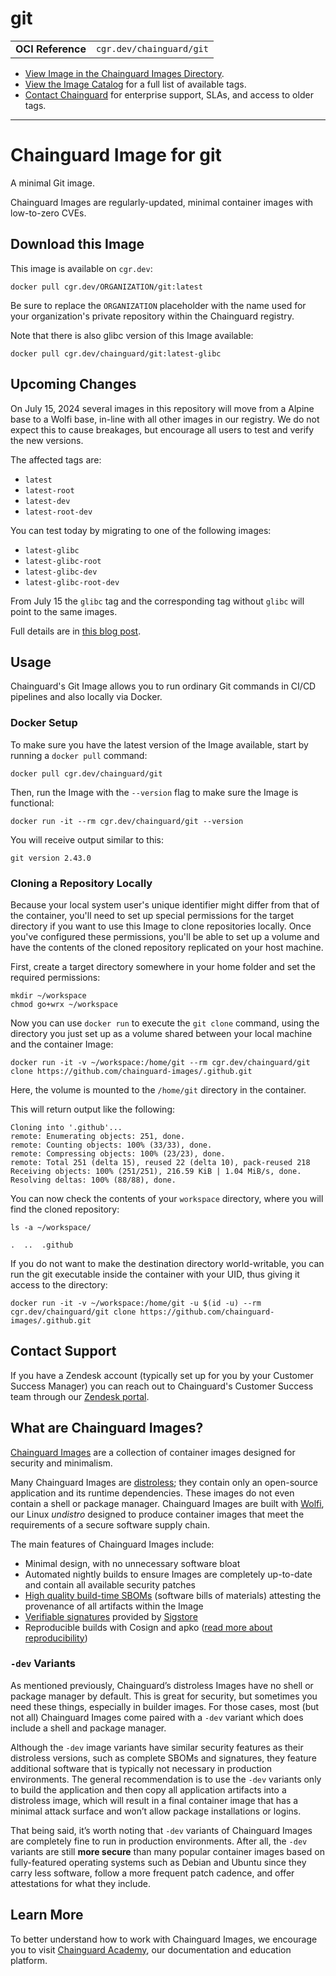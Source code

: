 <!--monopod:start-->
# git
| | |
| - | - |
| **OCI Reference** | `cgr.dev/chainguard/git` |


* [View Image in the Chainguard Images Directory](https://images.chainguard.dev/directory/image/git/overview).
* [View the Image Catalog](https://console.chainguard.dev/images/catalog) for a full list of available tags.
* [Contact Chainguard](https://www.chainguard.dev/chainguard-images) for enterprise support, SLAs, and access to older tags.

---
<!--monopod:end-->

<!--overview:start-->
# Chainguard Image for git

A minimal Git image.

Chainguard Images are regularly-updated, minimal container images with low-to-zero CVEs.
<!--overview:end-->

<!--getting:start-->
## Download this Image
This image is available on `cgr.dev`:

```
docker pull cgr.dev/ORGANIZATION/git:latest
```

Be sure to replace the `ORGANIZATION` placeholder with the name used for your organization's private repository within the Chainguard registry.
<!--getting:end-->

<!--body:start-->
Note that there is also glibc version of this Image available:

```
docker pull cgr.dev/chainguard/git:latest-glibc
```

## Upcoming Changes

On July 15, 2024 several images in this repository will move from a Alpine base to a Wolfi base,
in-line with all other images in our registry. We do not expect this to cause breakages, but
encourage all users to test and verify the new versions.

The affected tags are:

 - `latest`
 - `latest-root`
 - `latest-dev`
 - `latest-root-dev`

You can test today by migrating to one of the following images:

 - `latest-glibc`
 - `latest-glibc-root`
 - `latest-glibc-dev`
 - `latest-glibc-root-dev`

From July 15 the `glibc` tag and the corresponding tag without `glibc` will point to the same
images.

Full details are in [this blog post](https://www.chainguard.dev/unchained/changes-to-static-git-and-busybox-developer-images).

## Usage

Chainguard's Git Image allows you to run ordinary Git commands in CI/CD pipelines and also locally via Docker.

### Docker Setup

To make sure you have the latest version of the Image available, start by running a `docker pull` command:

```shell
docker pull cgr.dev/chainguard/git
```

Then, run the Image with the `--version` flag to make sure the Image is functional:

```shell
docker run -it --rm cgr.dev/chainguard/git --version
```

You will receive output similar to this:

```
git version 2.43.0
```

### Cloning a Repository Locally

Because your local system user's unique identifier might differ from that of the container, you'll need to set up special permissions for the target directory if you want to use this Image to clone repositories locally. Once you've configured these permissions, you'll be able to set up a volume and have the contents of the cloned repository replicated on your host machine.

First, create a target directory somewhere in your home folder and set the required permissions:

```shell
mkdir ~/workspace
chmod go+wrx ~/workspace
```

Now you can use `docker run` to execute the `git clone` command, using the directory you just set up as a volume shared between your local machine and the container Image:

```shell
docker run -it -v ~/workspace:/home/git --rm cgr.dev/chainguard/git clone https://github.com/chainguard-images/.github.git
```

Here, the volume is mounted to the `/home/git` directory in the container.

This will return output like the following:

```
Cloning into '.github'...
remote: Enumerating objects: 251, done.
remote: Counting objects: 100% (33/33), done.
remote: Compressing objects: 100% (23/23), done.
remote: Total 251 (delta 15), reused 22 (delta 10), pack-reused 218
Receiving objects: 100% (251/251), 216.59 KiB | 1.04 MiB/s, done.
Resolving deltas: 100% (88/88), done.
```

You can now check the contents of your `workspace` directory, where you will find the cloned repository:

```shell
ls -a ~/workspace/
```
```
.  ..  .github
```

If you do not want to make the destination directory world-writable, you can run the git executable inside the container with your UID, thus giving it access to the directory:

```shell
docker run -it -v ~/workspace:/home/git -u $(id -u) --rm cgr.dev/chainguard/git clone https://github.com/chainguard-images/.github.git
```

<!--body:end-->

## Contact Support

If you have a Zendesk account (typically set up for you by your Customer Success Manager) you can reach out to Chainguard's Customer Success team through our [Zendesk portal](https://support.chainguard.dev/hc/en-us).

## What are Chainguard Images?

[Chainguard Images](https://www.chainguard.dev/chainguard-images?utm_source=readmes) are a collection of container images designed for security and minimalism.

Many Chainguard Images are [distroless](https://edu.chainguard.dev/chainguard/chainguard-images/getting-started-distroless/); they contain only an open-source application and its runtime dependencies. These images do not even contain a shell or package manager. Chainguard Images are built with [Wolfi](https://edu.chainguard.dev/open-source/wolfi/overview), our Linux _undistro_ designed to produce container images that meet the requirements of a secure software supply chain.

The main features of Chainguard Images include:

* Minimal design, with no unnecessary software bloat
* Automated nightly builds to ensure Images are completely up-to-date and contain all available security patches
* [High quality build-time SBOMs](https://edu.chainguard.dev/chainguard/chainguard-images/working-with-images/retrieve-image-sboms/) (software bills of materials) attesting the provenance of all artifacts within the Image
* [Verifiable signatures](https://edu.chainguard.dev/chainguard/chainguard-images/working-with-images/retrieve-image-sboms/) provided by [Sigstore](https://edu.chainguard.dev/open-source/sigstore/cosign/an-introduction-to-cosign/)
* Reproducible builds with Cosign and apko ([read more about reproducibility](https://www.chainguard.dev/unchained/reproducing-chainguards-reproducible-image-builds))

### `-dev` Variants

As mentioned previously, Chainguard’s distroless Images have no shell or package manager by default. This is great for security, but sometimes you need these things, especially in builder images. For those cases, most (but not all) Chainguard Images come paired with a `-dev` variant which does include a shell and package manager.

Although the `-dev` image variants have similar security features as their distroless versions, such as complete SBOMs and signatures, they feature additional software that is typically not necessary in production environments. The general recommendation is to use the `-dev` variants only to build the application and then copy all application artifacts into a distroless image, which will result in a final container image that has a minimal attack surface and won’t allow package installations or logins.

That being said, it’s worth noting that `-dev` variants of Chainguard Images are completely fine to run in production environments. After all, the `-dev` variants are still **more secure** than many popular container images based on fully-featured operating systems such as Debian and Ubuntu since they carry less software, follow a more frequent patch cadence, and offer attestations for what they include.

## Learn More

To better understand how to work with Chainguard Images, we encourage you to visit [Chainguard Academy](https://edu.chainguard.dev/), our documentation and education platform.